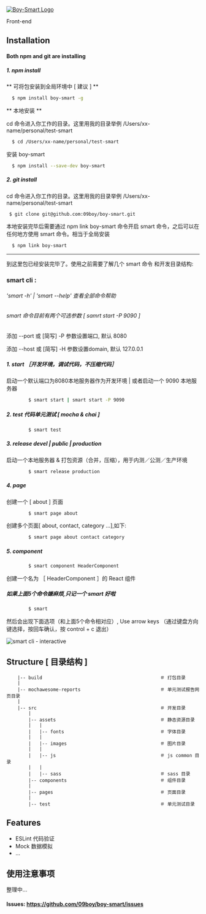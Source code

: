 [![Boy-Smart Logo](http://www.09boy.cn/boy-smart/boy-smart-logo.png)](https://github.com/09boy/boy-smart)

Front-end

## Installation

#### Both npm and git are installing

##### 1. npm install

** 可将包安装到全局环境中 [ 建议 ] **
 	
```bash
  $ npm install boy-smart -g  
```

** 本地安装 **

cd 命令进入你工作的目录。这里用我的目录举例 /Users/xx-name/personal/test-smart

```bash
  $ cd /Users/xx-name/personal/test-smart
```

安装 boy-smart

```bash
  $ npm install --save-dev boy-smart
```


##### 2. git install

cd 命令进入你工作的目录。这里用我的目录举例 /Users/xx-name/personal/test-smart

```bash
 $ git clone git@github.com:09boy/boy-smart.git
```


本地安装完毕后需要通过 npm link boy-smart 命令开启 smart 命令，之后可以在任何地方使用 smart 命令。相当于全局安装

```bash
  $ npm link boy-smart
```


***

到这里包已经安装完毕了。使用之前需要了解几个 smart 命令 和开发目录结构:

### smart cli :

###### 'smart -h' | 'smart --help' 查看全部命令帮助

###### smart 命令目前有两个可选参数  [ samrt start -P 9090 ]

添加 --port 或 [简写] -P 参数设置端口, 默认 8080

添加 --host 或 [简写] -H 参数设置domain, 默认 127.0.0.1


##### 1. start  ［开发环境，调试代码，不压缩代码］

启动一个默认端口为8080本地服务器作为开发环境 | 或者启动一个 9090 本地服务器

```bash
 		$ smart start | smart start -P 9090
```


##### 2. test 代码单元测试 [ mocha & chai ]

```bash
 		$ smart test
```


##### 3. release devel | public | production

启动一个本地服务器 & 打包资源（合并，压缩），用于内测／公测／生产环境

```bash
 		$ smart release production
```


##### 4. page <page-name>

创建一个 [ about ] 页面

```bash
 		$ smart page about
```


创建多个页面[ about, contact, category ...],如下:

```bash
 		$ smart page about contact category 
```

##### 5. component <component-name>

```bash
 		$ smart component HeaderComponent
```

创建一个名为 ［ HeaderComponent ］的 React 组件


##### 如果上面5个命令嫌麻烦,只记一个 smart 好啦
```bash
 		$ smart
```

然后会出现下面选项（和上面5个命令相对应）, Use arrow keys （通过键盘方向键选择，按回车确认，按 control + c 退出）

![smart cli - interactive](http://www.09boy.cn/boy-smart/interactive.png)



## Structure [ 目录结构 ]


```
    |-- build                                           ＃ 打包目录
    |
    |-- mochawesome-reports                             ＃ 单元测试报告网页目录
    |
    |-- src                                             ＃ 开发目录
    	|
        |-- assets                                      ＃ 静态资源目录
        |   |
        |   |-- fonts                                   ＃ 字体目录
        |   |
        |   |-- images                                  ＃ 图片目录
        |   |
        |   |-- js                                      ＃ js common 目录
        |   |
        |   |-- sass                                    ＃ sass 目录
        |-- components                                  ＃ 组件目录
        |
        |-- pages                                       ＃ 页面目录
        |
        |-- test                                        ＃ 单元测试目录
```

## Features

* ESLint 代码验证
* Mock 数据模拟
* ...
  

## 使用注意事项

整理中...

#### Issues: <https://github.com/09boy/boy-smart/issues>
